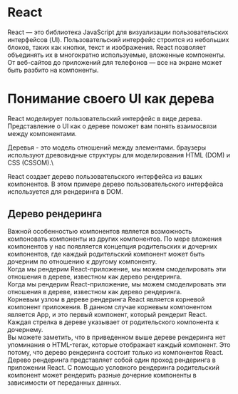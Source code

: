 # React
React — это библиотека JavaScript для визуализации пользовательских интерфейсов (UI). Пользовательский интерфейс строится из небольших блоков, таких как кнопки, текст и изображения. React позволяет объединять их в многократно используемые, вложенные компоненты. От веб-сайтов до приложений для телефонов — все на экране может быть разбито на компоненты.

# Понимание своего UI как дерева
React моделирует пользовательский интерфейс в виде дерева. Представление о UI как о дереве поможет вам понять взаимосвязи между компонентами.

Деревья - это модель отношений между элементами. браузеры используют древовидные структуры для моделирования HTML (DOM) и CSS (CSSOM).\

React создает дерево пользовательского интерфейса из ваших компонентов. В этом примере дерево пользовательского интерфейса используется для рендеринга в DOM.

## Дерево рендеринга
Важной особенностью компонентов является возможность компоновать компоненты из других компонентов. По мере вложения компонентов у нас появляется концепция родительских и дочерних компонентов, где каждый родительский компонент может быть дочерним по отношению к другому компоненту.\
Когда мы рендерим React-приложение, мы можем смоделировать эти отношения в дереве, известном как дерево рендеринга.\
Когда мы рендерим React-приложение, мы можем смоделировать эти отношения в дереве, известном как дерево рендеринга.\
Корневым узлом в дереве рендеринга React является корневой компонент приложения. В данном случае корневым компонентом является App, и это первый компонент, который рендерит React. Каждая стрелка в дереве указывает от родительского компонента к дочернему.\
Вы можете заметить, что в приведенном выше дереве рендеринга нет упоминания о HTML-тегах, которые отображает каждый компонент. Это потому, что дерево рендеринга состоит только из компонентов React.\
Дерево рендеринга представляет собой один проход рендеринга в приложении React. С помощью условного рендеринга родительский компонент может рендерить разные дочерние компоненты в зависимости от переданных данных.
```tsx
```
```tsx
```
#
```tsx
```
```tsx
```
#
```tsx
```
```tsx
```
#
```tsx
```
```tsx
```
```tsx
```